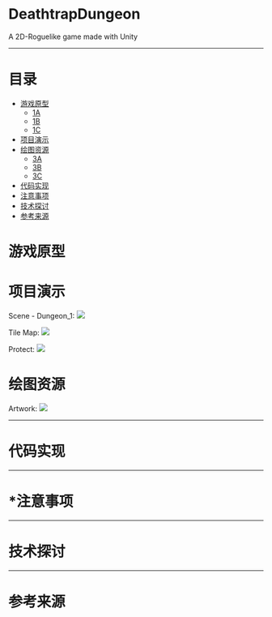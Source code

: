 # DeathtrapDungeon
A 2D-Roguelike game made with Unity

---------

# 目录
* [游戏原型](#1)
  * [1A](#1.1)
  * [1B](#1.2)
  * [1C](#1.3)
* [项目演示](#2)
* [绘图资源](#3)
  * [3A](#3.1) 
  * [3B](#3.2)
  * [3C](#3.3)
* [代码实现](#4)
* [注意事项](#5)
* [技术探讨](#6)
* [参考来源](#7)

<h1 id="1">游戏原型</h1>

<h1 id="2">项目演示</h1>

Scene - Dungeon_1:
![](https://img2018.cnblogs.com/blog/1688704/201909/1688704-20190922222221982-940953506.png)

Tile Map:
![](https://img2018.cnblogs.com/blog/1688704/201909/1688704-20190922222235251-738700886.png)

Protect:
![](https://img2018.cnblogs.com/blog/1688704/201909/1688704-20190922222244887-705043860.png)


<h1 id="3">绘图资源</h1>

Artwork:
![](https://img2018.cnblogs.com/blog/1688704/201909/1688704-20190922222300405-1557283608.png)

--------------------

<h1 id="4">代码实现</h1>

--------------------

<h1 id="5">*注意事项</h1>


-------------

<h1 id="6">技术探讨</h1>

--------

<h1 id="7">参考来源</h1>